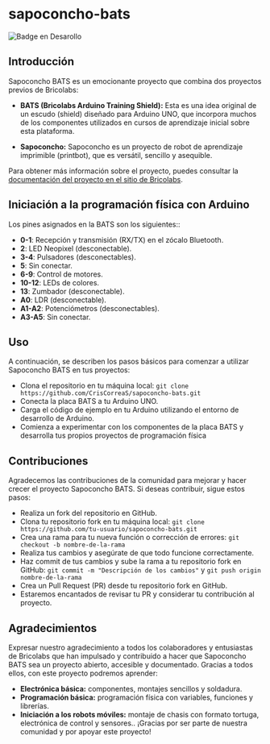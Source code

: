 # sapoconcho-bats
![Badge en Desarollo](https://img.shields.io/badge/STATUS-EN%20DESAROLLO-green)

## Introducción

Sapoconcho BATS es un emocionante proyecto que combina dos proyectos previos de Bricolabs:

- **BATS (Bricolabs Arduino Training Shield):** Esta es una idea original de un escudo (shield) diseñado para Arduino UNO, que incorpora muchos de los componentes utilizados en cursos de aprendizaje inicial sobre esta plataforma.

- **Sapoconcho:** Sapoconcho es un proyecto de robot de aprendizaje imprimible (printbot), que es versátil, sencillo y asequible.

Para obtener más información sobre el proyecto, puedes consultar la [documentación del proyecto en el sitio de Bricolabs](https://bricolabs.cc/wiki/proyectos/sapoconcho_bats).

## Iniciación a la programación física con Arduino

Los pines asignados en la BATS son los siguientes::

- **0-1**: Recepción y transmisión (RX/TX) en el zócalo Bluetooth.
- **2**: LED Neopixel (desconectable).
- **3-4**: Pulsadores (desconectables).
- **5**: Sin conectar.
- **6-9**: Control de motores.
- **10-12**: LEDs de colores.
- **13**: Zumbador (desconectable).
- **A0**: LDR (desconectable).
- **A1-A2**: Potenciómetros (desconectables).
- **A3-A5**: Sin conectar.

## Uso
A continuación, se describen los pasos básicos para comenzar a utilizar Sapoconcho BATS en tus proyectos:

- Clona el repositorio en tu máquina local: ```git clone https://github.com/CrisCorreaS/sapoconcho-bats.git```
- Conecta la placa BATS a tu Arduino UNO.
- Carga el código de ejemplo en tu Arduino utilizando el entorno de desarrollo de Arduino.
- Comienza a experimentar con los componentes de la placa BATS y desarrolla tus propios proyectos de programación física

## Contribuciones
Agradecemos las contribuciones de la comunidad para mejorar y hacer crecer el proyecto Sapoconcho BATS. Si deseas contribuir, sigue estos pasos:

- Realiza un fork del repositorio en GitHub.
- Clona tu repositorio fork en tu máquina local: ```git clone https://github.com/tu-usuario/sapoconcho-bats.git```
- Crea una rama para tu nueva función o corrección de errores: ```git checkout -b nombre-de-la-rama```
- Realiza tus cambios y asegúrate de que todo funcione correctamente.
- Haz commit de tus cambios y sube la rama a tu repositorio fork en GitHub: ```git commit -m "Descripción de los cambios"``` y ```git push origin nombre-de-la-rama```
- Crea un Pull Request (PR) desde tu repositorio fork en GitHub.
- Estaremos encantados de revisar tu PR y considerar tu contribución al proyecto.

## Agradecimientos
Expresar nuestro agradecimiento a todos los colaboradores y entusiastas de Bricolabs que han impulsado y contribuido a hacer que Sapoconcho BATS sea un proyecto abierto, accesible y documentado. Gracias a todos ellos, con este proyecto podremos aprender:
- **Electrónica básica:** componentes, montajes sencillos y soldadura.
- **Programación básica:** programación física con variables, funciones y librerías.
- **Iniciación a los robots móviles:** montaje de chasis con formato tortuga, electrónica de control y sensores.. ¡Gracias por ser parte de nuestra comunidad y por apoyar este proyecto!
